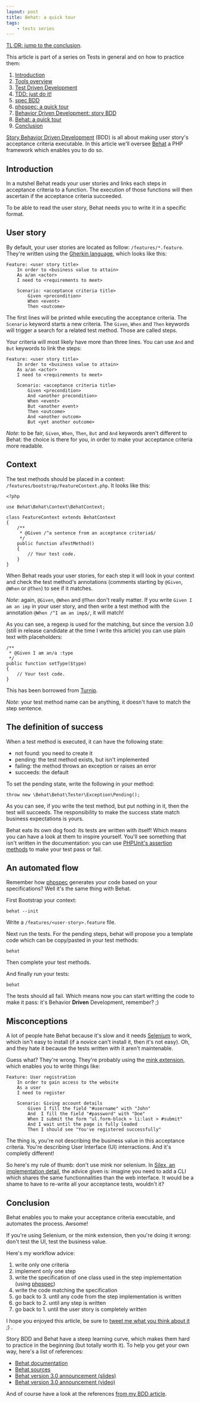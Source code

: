 ```yaml
---
layout: post
title: Behat: a quick tour
tags:
    - tests series
---
```


[TL;DR: jump to the conclusion](#conclusion).

This article is part of a series on Tests in general and on how to practice
them:

1. [Introduction](/2014/02/05/tests-introduction.html)
2. [Tools overview](/2014/02/12/tests-tools-overview.html)
3. [Test Driven Development](/2014/02/19/test-driven-development.html)
4. [TDD: just do it!](/2014/02/26/tdd-just-do-it.html)
5. [spec BDD](/2014/03/05/spec-bdd.html)
6. [phpspec: a quick tour](/2014/03/11/phpspec-quick-tour.html)
7. [Behavior Driven Development: story BDD](/2014/03/19/behavior-driven-development-story-bdd.html)
8. [Behat: a quick tour](/2014/03/26/behat-quick-tour.html)
9. [Conclusion](/2014/04/02/tests-cheat-sheet.html)

[Story Behavior Driven Development](/2014/03/19/behavior-driven-development-story-bdd) (BDD)
is all about making user story's acceptance criteria executable.
In this article we'll oversee [Behat](http://behat.org/) a PHP framework which
enables you to do so.

## Introduction

In a nutshel Behat reads your user stories and links each steps in acceptance
criteria to a function. The execution of those functions will then ascertain if
the acceptance criteria succeeded.

To be able to read the user story, Behat needs you to write it in a specific
format.

## User story

By default, your user stories are located as follow: `/features/*.feature`.
They're written using the [Gherkin language](http://docs.behat.org/guides/1.gherkin.html),
which looks like this:

    Feature: <user story title>
        In order to <business value to attain>
        As a/an <actor>
        I need to <requirements to meet>

        Scenario: <acceptance criteria title>
            Given <precondition>
            When <event>
            Then <outcome>

The first lines will be printed while executing the acceptance criteria. The
`Scenario` keyword starts a new criteria. The `Given`, `When` and `Then`
keywords will trigger a search for a related test method. Those are called
steps.

Your criteria will most likely have more than three lines. You can use `And` and
`But` keywords to link the steps:

    Feature: <user story title>
        In order to <business value to attain>
        As a/an <actor>
        I need to <requirements to meet>

        Scenario: <acceptance criteria title>
            Given <precondition>
            And <another precondition>
            When <event>
            But <another event>
            Then <outcome>
            And <another outcom>
            But <yet another outcome>

*Note*: to be fair, `Given`, `When`, `Then`, `But` and `And` keywords aren't
different to Behat: the choice is there for you, in order to make your
acceptance criteria more readable.

## Context

The test methods should be placed in a context: `/features/bootstrap/FeatureContext.php`.
It looks like this:

    <?php

    use Behat\Behat\Context\BehatContext;

    class FeatureContext extends BehatContext
    {
        /**
         * @Given /^a sentence from an acceptance criteria$/
         */
        public function aTestMethod()
        {
            // Your test code.
        }
    }

When Behat reads your user stories, for each step it will look in your context
and check the test method's annotations (comments starting by `@Given`, `@When`
or `@Then`) to see if it matches.

*Note*: again, `@Given`, `@When` and `@Then` don't really matter. If you write
`Given I am an imp` in your user story, and then write a test method with the
annotation `@When /^I am an imp$/`, it will match!

As you can see, a regexp is used for the matching, but since the version 3.0
(still in release candidate at the time I write this article) you can use plain
text with placeholders:

    /**
     * @Given I am an/a :type
     */
    public function setType($type)
    {
        // Your test code.
    }

This has been borrowed from [Turnip](https://github.com/jnicklas/turnip).

*Note*: your test method name can be anything, it doesn't have to match the step
sentence.

## The definition of success

When a test method is executed, it can have the following state:

* not found: you need to create it
* pending: the test method exists, but isn't implemented
* failing: the method throws an exception or raises an error
* succeeds: the default

To set the pending state, write the following in your method:

    throw new \Behat\Behat\Tester\Exception\Pending();

As you can see, if you write the test method, but put nothing in it, then the
test will succeeds. The responsibility to make the success state match business
expectations is yours.

Behat eats its own dog food: its tests are written with itself! Which means you
can have a look at them to inspire yourself. You'll see something that isn't
written in the documentation: you can use
[PHPUnit's assertion methods](http://phpunit.de/manual/current/en/writing-tests-for-phpunit.html#writing-tests-for-phpunit.assertions)
to make your test pass or fail.

## An automated flow

Remember how [phpspec](/2014/03/11/phpspec-quick-tour)
generates your code based on your specifications? Well it's the same thing with
Behat.

First Bootstrap your context:

    behat --init

Write a `/features/<user-story>.feature` file.

Next run the tests. For the pending steps, behat will propose you a template
code which can be copy/pasted in your test methods:

    behat

Then complete your test methods.

And finally run your tests:

    behat

The tests should all fail. Which means now you can start writting the code to
make it pass: it's Behavior **Driven** Development, remember? ;)

## Misconceptions

A lot of people hate Behat because it's slow and it needs [Selenium](http://docs.seleniumhq.org/)
to work, which isn't easy to install (if a novice can't install it, then it's
not easy).
Oh, and they hate it because the tests written with it aren't maintenable.

Guess what? They're wrong. They're probably using the
[mink extension](http://mink.behat.org/), which enables you to write things like:

    Feature: User registration
        In order to gain access to the website
        As a user
        I need to register

        Scenario: Giving account details
            Given I fill the field "#username" with "John"
            And  I fill the field "#password" with "Doe"
            When I submit the form "ul.form-block > li:last > #submit"
            And I wait until the page is fully loaded
            Then I should see "You've registered successfully"

The thing is, you're not describing the business value in this acceptance
criteria. You're describing User Interface (UI) interractions. And it's
completly different!

So here's my rule of thumb: don't use mink nor selenium.
In [Silex, an implementation detail](https://speakerdeck.com/igorw/silex-an-implementation-detail),
the advice given is: imagine you need to add a CLI which shares the same
functionnalities than the web interface. It would be a shame to have to re-write
all your acceptance tests, wouldn't it?

## Conclusion

Behat enables you to make your acceptance criteria executable, and automates the
process. Awsome!

If you're using Selenium, or the mink extension, then you're doing it wrong:
don't test the UI, test the business value.

Here's my workflow advice:

1. write only one criteria
2. implement only one step
3. write the specification of one class used in the step implementation (using [phpspec](/2014/03/11/phpspec-quick-tour))
4. write the code matching the specification
5. go back to 3. until any code from the step implementation is written
6. go back to 2. until any step is written
7. go back to 1. until the user story is completely written

I hope you enjoyed this article, be sure to
[tweet me what you think about it](https://twitter.com/epiloic) ;) .

Story BDD and Behat have a steep learning curve, which makes them hard to
practice in the beginning (but totally worth it). To help you get your own way,
here's a list of references:

* [Behat documentation](http://docs.behat.org/)
* [Behat sources](https://github.com/Behat/Behat)
* [Behat version 3.0 announcement (slides)](http://www.slideshare.net/everzet/behat-30-meetup-march)
* [Behat version 3.0 announcement (video)](https://www.youtube.com/watch?v=xOgyKTmgYI8)

And of course have a look at the references [from my BDD article](/2014/03/19/behavior-driven-development-story-bdd).

